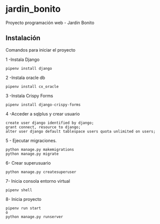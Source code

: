 # jardin_bonito
Proyecto programación web - Jardin Bonito

## Instalación

Comandos para iniciar el proyecto

1 -Instala Django
```
pipenv install django
```

2 -Instala oracle db
```
pipenv install cx_oracle
```

3 -Instala Crispy Forms
```
pipenv install django-crispy-forms
```

4 -Acceder a sqlplus y crear usuario
```
create user django identified by django;
grant connect, resource to django;
alter user django default tablespace users quota unlimited on users;
```
5 - Ejecutar migraciones.
```
python manage.py makemigrations
python manage.py migrate
```

6- Crear superusuario
```
python manage.py createsuperuser
```

7- Inicia consola entorno virtual
```
pipenv shell
```

8- Inicia proyecto
```
pipenv run start 
ó
python manage.py runserver
```

